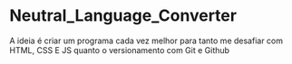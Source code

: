 # Neutral_Language_Converter

A ideia é criar um programa cada vez melhor para tanto me desafiar com HTML, CSS E JS quanto o versionamento com Git e Github